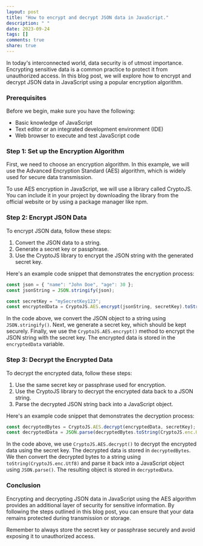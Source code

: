 ```yaml
---
layout: post
title: "How to encrypt and decrypt JSON data in JavaScript."
description: " "
date: 2023-09-24
tags: []
comments: true
share: true
---
```


In today's interconnected world, data security is of utmost importance. Encrypting sensitive data is a common practice to protect it from unauthorized access. In this blog post, we will explore how to encrypt and decrypt JSON data in JavaScript using a popular encryption algorithm.

### Prerequisites

Before we begin, make sure you have the following:

- Basic knowledge of JavaScript
- Text editor or an integrated development environment (IDE)
- Web browser to execute and test JavaScript code

### Step 1: Set up the Encryption Algorithm

First, we need to choose an encryption algorithm. In this example, we will use the Advanced Encryption Standard (AES) algorithm, which is widely used for secure data transmission.

To use AES encryption in JavaScript, we will use a library called CryptoJS. You can include it in your project by downloading the library from the official website or by using a package manager like npm.

### Step 2: Encrypt JSON Data

To encrypt JSON data, follow these steps:

1. Convert the JSON data to a string.
2. Generate a secret key or passphrase.
3. Use the CryptoJS library to encrypt the JSON string with the generated secret key.

Here's an example code snippet that demonstrates the encryption process:

```javascript
const json = { "name": "John Doe", "age": 30 };
const jsonString = JSON.stringify(json);

const secretKey = "mySecretKey123";
const encryptedData = CryptoJS.AES.encrypt(jsonString, secretKey).toString();
```

In the code above, we convert the JSON object to a string using `JSON.stringify()`. Next, we generate a secret key, which should be kept securely. Finally, we use the `CryptoJS.AES.encrypt()` method to encrypt the JSON string with the secret key. The encrypted data is stored in the `encryptedData` variable.

### Step 3: Decrypt the Encrypted Data

To decrypt the encrypted data, follow these steps:

1. Use the same secret key or passphrase used for encryption.
2. Use the CryptoJS library to decrypt the encrypted data back to a JSON string.
3. Parse the decrypted JSON string back into a JavaScript object.

Here's an example code snippet that demonstrates the decryption process:

```javascript
const decryptedBytes = CryptoJS.AES.decrypt(encryptedData, secretKey);
const decryptedData = JSON.parse(decryptedBytes.toString(CryptoJS.enc.Utf8));
```

In the code above, we use `CryptoJS.AES.decrypt()` to decrypt the encrypted data using the secret key. The decrypted data is stored in `decryptedBytes`. We then convert the decrypted bytes to a string using `toString(CryptoJS.enc.Utf8)` and parse it back into a JavaScript object using `JSON.parse()`. The resulting object is stored in `decryptedData`.

### Conclusion

Encrypting and decrypting JSON data in JavaScript using the AES algorithm provides an additional layer of security for sensitive information. By following the steps outlined in this blog post, you can ensure that your data remains protected during transmission or storage.

Remember to always store the secret key or passphrase securely and avoid exposing it to unauthorized access.